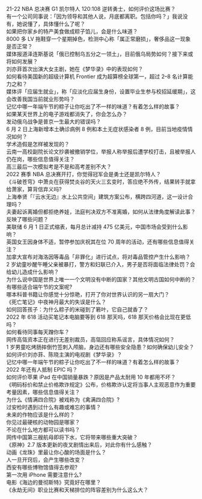21-22 NBA 总决赛 G1 凯尔特人 120:108 逆转勇士，如何评价这场比赛？  
有一个公司同事说：「因为领导和其他人说，月底都离职。包括你吗？」我说没有，她说懂了，具体懂什么了呢？  
如果把你家乡的特产美食做成粽子馅儿，会是什么味道？  
8000 多 LV 拖鞋穿一个星期掉色，检测中心称「属正常磨损」，奢侈品这一现象是否正常？  
媒体报道泽连斯基说「俄已控制乌五分之一领土」，目前俄乌局势如何？接下来或将如何发展？  
刘亦菲首次出演大女主剧，她在《梦华录》中的表现如何？  
如何看待美国新的超级计算机 Frontier 成为超算榜全球第一，超过 2–8 名计算能力之和？  
媒体评「应届生就业」，称「应淡化应届生身份，设置毕业生参与校招延缓期」，这会改善我国当前就业形势吗？  
记忆中哪一年端午节的粽子让你吃出了不一样的味道？有着怎么样的故事？  
如果某天世界上的电子游戏都消失了，你会怎么办？  
发动俄乌战争是普京一生最大的错误吗？  
6 月 2 日上海新增本土确诊病例 8 例和本土无症状感染者 8 例，目前当地疫情情况如何？  
学术造假是怎样被发现的？  
云南一高校副院长论文抄袭被撤销学位，举报人称举报后遭学校打击，且被举报人仍在岗，哪些信息值得关注？  
高三最后一次模拟考是不是和高考差别不大？  
2022 赛季 NBA 总决赛开打，你觉得冠军会是勇士还是凯尔特人？  
《斗破苍穹》中萧炎在获得焚炎谷的天火三玄变时，答应绝不外传，结果转手就拿给萧家，算背信弃义吗?  
上海奉贤「『云水无边』水上公共空间」建筑方案公布，横跨四河道，这一设计合理吗？  
夫妻起诉离婚但都拒绝养娃，法庭判决双方不准离婚，如何从法律角度解读此事？反映了哪些问题？  
美联储 6 月 1 日正式缩表，每月总计减持 475 亿美元，中国市场会受到什么影响？  
英国女王因身体不适，暂停参加庆祝其在位 70 周年的活动，还有哪些信息值得关注？  
加拿大宣布对海洛因等毒品「非罪化」进行试点，将对毒品管控产生什么影响？  
2 岁幼童吵醒午睡父亲被暴打，警方和妇联已介入，男子是否将面临法律处罚？会给幼儿造成什么影响？  
为什么说中国是世界上唯一一个文明没有中断的国家？其他文明古国如何中断的？  
有哪些适合端午节的文案呢?  
哪本科普书籍让你感觉十分惊艳，打开了你对世界认识的另一扇大门？  
《死亡笔记》中夜神月最大的失误是什么？  
如何回答孩子：为什么粽子的米碰到了箬叶，它自己就香了？  
2022 年 618 活动买笔记本电脑要等到 618 那天吗，618 那天价格会比现在更低吗？  
如何看待同事每天蹭你车？  
网传高瓴资本正在进行无差别裁员，高瓴回应称系谣言，具体情况如何？  
1 岁男童吃烤肠摔倒竹签刺入颅脑，身边还有哪些安全隐患？如何确保幼儿安全？  
如何评价刘亦菲、陈晓主演的电视剧《梦华录》？  
记忆中哪一年端午节的粽子让你吃出了不一样的味道？有着怎么样的故事？  
2022 年还有人抵制 EPIC 吗？  
如何评价苹果 iPad 在中国销量暴跌？原因是产品太耐用 10 年都用不坏？  
《明码标价和禁止价格欺诈规定》公布，价格欺诈认定将当事人主观恶意作为重要考量因素，哪些信息值得关注？  
为什么《情满四合院》被戏称为《禽满四合院》?  
过安检时遇到过什么有趣或难忘的事情？  
未来的作物应该是什么样的？  
你见过最硬核的动物园是哪家？  
不论在什么地方都可以读书吗？  
网传中国第三艘航母即将下水，它将带来哪些重大突破？  
《原神》2.7 版本更新的夜叉剧情出来后，对此你有什么感触？  
动画《龙珠》里最让你心酸的场面是什么？  
人一旦开窍后，会产生哪些改变？  
西安有哪些博物馆值得去参观?  
第一次用 iPhone 需要注意什么?  
电影《海边的曼彻斯特》究竟好在哪里？  
《永劫无间》职业比赛和天梯排位的阵容差别为什么这么大？  
